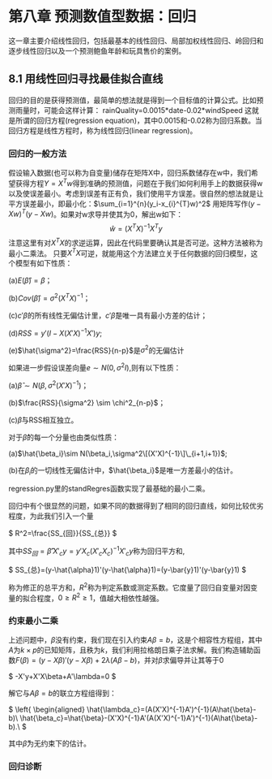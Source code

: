 # 第八章 预测数值型数据：回归
这一章主要介绍线性回归，包括最基本的线性回归、局部加权线性回归、岭回归和逐步线性回归以及一个预测鲍鱼年龄和玩具售价的案例。

## 8.1 用线性回归寻找最佳拟合直线
回归的目的是获得预测值，最简单的想法就是得到一个目标值的计算公式。比如预测雨量时，可能会这样计算：
rainQuality=0.0015\*date-0.02\*windSpeed
这就是所谓的回归方程(regression equation)，其中0.0015和-0.02称为回归系数。当回归方程是线性方程时，称为线性回归(linear regression)。
### 回归的一般方法

假设输入数据(也可以称为自变量)储存在矩阵X中，回归系数储存在w中，我们希望获得方程$Y=X^Tw$得到准确的预测值，问题在于我们如何利用手上的数据获得w以及使误差最小。考虑到误差有正有负，我们使用平方误差。很自然的想法就是让平方误差最小，即最小化：$\sum_{i=1}^{n}(y_i-x_{i}^{T}w)^2$
用矩阵写作$(y-Xw)^T(y-Xw)$。如果对w求导并使其为0，解出w如下：$$\hat{w}=(X^TX)^{-1}X^Ty$$
注意这里有对$X^TX$的求逆运算，因此在代码里要确认其是否可逆。这种方法被称为最小二乘法。
只要$X^TX$可逆，就能用这个方法建立关于任何数据的回归模型，这个模型有如下性质：

(a)$E(\hat{\beta})=\beta$；

(b)$Cov(\hat{\beta})=\sigma^2(X^TX)^{-1}$；

(c)$c'\beta$的所有线性无偏估计里，$c'\hat{\beta}$是唯一具有最小方差的估计；

(d)$RSS=y'(I-X(X'X)^{-1}X')y$;

(e)$\hat{\sigma^2}=\frac{RSS}{n-p}$是$\sigma^2$的无偏估计

如果进一步假设误差向量$e\sim N(0,\sigma^2I)$,则有以下性质：

(a)$\hat{\beta} \sim N(\beta,\sigma^2(X'X)^{-1})$；

(b)$\frac{RSS}{\sigma^2} \sim \chi^2_{n-p}$；

(c)$\hat{\beta}$与RSS相互独立。

对于$\hat{\beta}$的每一个分量也由类似性质：

(a)$\hat{\beta_i}\sim N(\beta_i,\sigma^2\[(X'X)^{-1}\]\_{i+1,i+1})$;

(b)在$\beta_i$的一切线性无偏估计中，$\hat{\beta_i}$是唯一方差最小的估计。

regression.py里的standRegres函数实现了最基础的最小二乘。

回归中有个很显然的问题，如果不同的数据得到了相同的回归直线，如何比较优劣程度，为此我们引入一个量

$
R^2=\frac{SS_{回}}{SS_{总}}
$

其中$SS_{回}=\hat{\beta}'X'_cy=y'X_c(X'_cX_c)^{-1}X'_cy$称为回归平方和,

$
SS_{总}=(y-\hat{\alpha}1)'(y-\hat{\alpha}1)=(y-\bar{y}1)'(y-\bar{y}1)
$

称为修正的总平方和，$R^2$称为判定系数或测定系数。它度量了回归自变量对因变量的拟合程度，$0\geq{R^2}\geq1$，值越大相依性越强。

### 约束最小二乘
上述问题中，$\beta$没有约束，我们现在引入约束$A\beta=b$，这是个相容性方程组，其中$A$为$k\times{p}$的已知矩阵，且秩为$k$，我们利用拉格朗日乘子法求解。我们构造辅助函数$F(\beta)=(y-X\beta)'(y-X\beta)+2\lambda(A\beta-b)$，并对$\beta$求偏导并让其等于0

$
-X'y+X'X\beta+A'\lambda=0
$

解它与$A\beta=b$的联立方程组得到：

$
\left\{
\begin{aligned}
\hat{\lambda_c}=(A(X'X)^{-1}A')^{-1}(A\hat{\beta}-b)\\
\hat{\beta_c}=\hat{\beta}-(X'X)^{-1}A'(A(X'X)^{-1}A')^{-1}(A\hat{\beta}-b).\\
$

其中$\hat{\beta}$为无约束下的估计。

### 回归诊断
